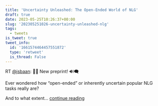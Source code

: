 ```yaml
---
title: 'Uncertainty Unleashed: The Open-Ended World of NLG'
draft: true
date: 2023-05-25T10:26:37+00:00
slug: '202305251026-uncertainty-unleashed-nlg'
tags:
  - tweets
is_tweet: true
tweet_info:
  id: '1661574464457551872'
  type: 'retweet'
  is_thread: False
---
```




RT [@jsbaan](https://x.com/jsbaan): 🚀🎉 New preprint! 🔊🗨️

Ever wondered how “open-ended” or inherently uncertain popular NLG tasks really are?

And to what extent… [continue reading](https://x.com/sytelus/status/1661574464457551872)
